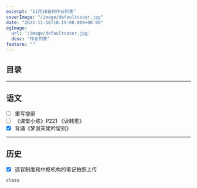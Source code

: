 ```yaml
---
excerpt: "11月10日的作业列表"
coverImage: "/image/defaultcover.jpg"
date: "2022-11-18T18:19:00.008+08:00"
ogImage:
  url: '/image/defaultcover.jpg'
  desc: "作业列表"
feature: ""
---
```


<!-- 目录标题请假装看不见，用于内部自动生成目录时锚点使用 -->
## 目录
---  

## 语文
- [ ] 重写提纲
- [ ] 《课堂小练》P221 《读韩愈》
- [x] 背诵《梦游天姥吟留别》
---
## 历史
* [x] 选官制度和中枢机构的笔记拍照上传


```
class 
```